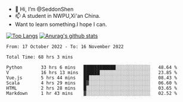 - 👋 Hi, I’m @SeddonShen
- 📫 A student in NWPU,Xi'an China.
- Want to learn something.I hope I can.

[![Top Langs](https://github-readme-stats.vercel.app/api/top-langs?username=seddonshen&show_icons=true&locale=en&layout=compact&hide=html&langs_count=8)](https://github.com/SeddonShen/)
[![Anurag's github stats](https://github-readme-stats.vercel.app/api?username=SeddonShen&count_private=true&show_icons=true)](https://github.com/anuraghazra/github-readme-stats)
<!--START_SECTION:waka-->

```text
From: 17 October 2022 - To: 16 November 2022

Total Time: 68 hrs 3 mins

Python       33 hrs 6 mins   ████████████░░░░░░░░░░░░░   48.64 %
V            16 hrs 13 mins  ██████░░░░░░░░░░░░░░░░░░░   23.85 %
Vue.js       5 hrs 44 mins   ██░░░░░░░░░░░░░░░░░░░░░░░   08.43 %
Scala        4 hrs 29 mins   █▓░░░░░░░░░░░░░░░░░░░░░░░   06.60 %
HTML         2 hrs 28 mins   █░░░░░░░░░░░░░░░░░░░░░░░░   03.65 %
Markdown     1 hr 43 mins    ▓░░░░░░░░░░░░░░░░░░░░░░░░   02.52 %
```

<!--END_SECTION:waka-->


<!---
SeddonShen/SeddonShen is a ✨ special ✨ repository because its `README.md` (this file) appears on your GitHub profile.
You can click the Preview link to take a look at your changes.
--->
